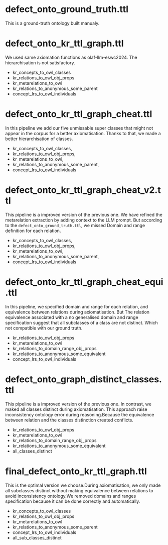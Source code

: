 # defect_onto_ground_truth.ttl 
This is a ground-truth ontology built manualy.

# defect_onto_kr_ttl_graph.ttl 
We used same axiomation functions as olaf-llm-eswc2024.
The hierarchisation is not satisfactory.

- kr_concepts_to_owl_classes
- kr_relations_to_owl_obj_props
- kr_metarelations_to_owl
- kr_relations_to_anonymous_some_parent
- concept_lrs_to_owl_individuals

# defect_onto_kr_ttl_graph_cheat.ttl
In this pipeline we add our five unmissable super classes that might not appear in the corpus for a better axiomatisation.
Thanks to that, we made a better hierarchisation of classes.

- kr_concepts_to_owl_classes,
- kr_relations_to_owl_obj_props,
- kr_metarelations_to_owl,
- kr_relations_to_anonymous_some_parent,
- concept_lrs_to_owl_individuals

# defect_onto_kr_ttl_graph_cheat_v2.ttl
This pipeline is a improved version of the previous one. We have refined the metarelation extraction by adding context to the LLM prompt. But according to the `defect_onto_ground_truth.ttl`, we missed Domain and range definition for each relation.

- kr_concepts_to_owl_classes,
- kr_relations_to_owl_obj_props,
- kr_metarelations_to_owl,
- kr_relations_to_anonymous_some_parent,
- concept_lrs_to_owl_individuals

# defect_onto_kr_ttl_graph_cheat_equi.ttl
In this pipeline, we specified domain and range for each relation, and equivalence between relations during axiomatisation.
But The relation equivalence associated with a no generalised domain and range specification suggest that all subclasses of a class are not distinct. Which not compatible with our ground truth.

- kr_relations_to_owl_obj_props
- kr_metarelations_to_owl
- kr_relations_to_domain_range_obj_props
- kr_relations_to_anonymous_some_equivalent
- concept_lrs_to_owl_individuals

# defect_onto_graph_distinct_classes.ttl
This pipeline is a improved version of the previous one. In contrast, we maked all classes distinct during axiomatisation.
This approach raise inconsistency ontology error during reasoning.Because the equivalence between relation and the classes distinction created conflicts.

- kr_relations_to_owl_obj_props
- kr_metarelations_to_owl
- kr_relations_to_domain_range_obj_props
- kr_relations_to_anonymous_some_equivalent
- all_classes_distinct

# final_defect_onto_kr_ttl_graph.ttl
This is the optimal version we choose.During axiomatisation, we only made all subclasses distinct without making equivalence between relations to avoid inconsistency ontology.We removed domains and ranges specification because it can be done correctly and automatically.

- kr_concepts_to_owl_classes
- kr_relations_to_owl_obj_props
- kr_metarelations_to_owl
- kr_relations_to_anonymous_some_parent
- concept_lrs_to_owl_individuals
- all_sub_classes_distinct